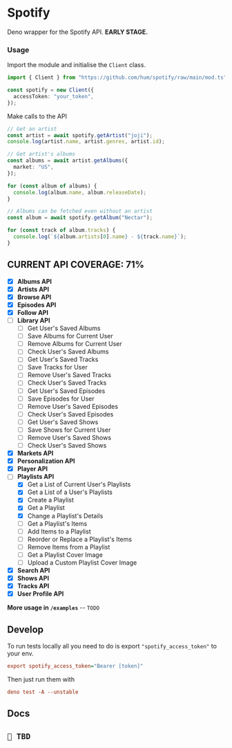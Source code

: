 # Spotify

Deno wrapper for the Spotify API. **EARLY STAGE.**

### Usage

Import the module and initialise the `Client` class.
```ts
import { Client } from "https://github.com/hum/spotify/raw/main/mod.ts";

const spotify = new Client({
  accessToken: "your_token",
});
```

Make calls to the API
```ts
// Get an artist
const artist = await spotify.getArtist("joji");
console.log(artist.name, artist.genres, artist.id);

// Get artist's albums
const albums = await artist.getAlbums({ 
  market: "US",
});

for (const album of albums) {
  console.log(album.name, album.releaseDate);
}

// Albums can be fetched even without an artist
const album = await spotify.getAlbum("Nectar");

for (const track of album.tracks) {
  console.log(`${album.artists[0].name} - ${track.name}`);
}
```

## CURRENT API COVERAGE: 71%

- [x] **Albums API**
- [x] **Artists API**
- [x] **Browse API**
- [x] **Episodes API**
- [x] **Follow API**
- [ ] **Library API**
  - [ ] Get User's Saved Albums
  - [ ] Save Albums for Current User
  - [ ] Remove Albums for Current User
  - [ ] Check User's Saved Albums
  - [ ] Get User's Saved Tracks
  - [ ] Save Tracks for User
  - [ ] Remove User's Saved Tracks
  - [ ] Check User's Saved Tracks
  - [ ] Get User's Saved Episodes
  - [ ] Save Episodes for User
  - [ ] Remove User's Saved Episodes
  - [ ] Check User's Saved Episodes
  - [ ] Get User's Saved Shows
  - [ ] Save Shows for Current User
  - [ ] Remove User's Saved Shows
  - [ ] Check User's Saved Shows
- [x] **Markets API**
- [x] **Personalization API**
- [x] **Player API**
- [ ] **Playlists API**
  - [x] Get a List of Current User's Playlists
  - [x] Get a List of a User's Playlists
  - [x] Create a Playlist
  - [x] Get a Playlist
  - [x] Change a Playlist's Details
  - [ ] Get a Playlist's Items
  - [ ] Add Items to a Playlist
  - [ ] Reorder or Replace a Playlist's Items
  - [ ] Remove Items from a Playlist
  - [ ] Get a Playlist Cover Image
  - [ ] Upload a Custom Playlist Cover Image
- [x] **Search API**
- [x] **Shows API**
- [x] **Tracks API**
- [x] **User Profile API**

**More usage in `/examples`** -- `TODO`

## Develop

To run tests locally all you need to do is export `"spotify_access_token"` to
your env.

```ini
export spotify_access_token="Bearer [token]"
```

Then just run them with

```ini
deno test -A --unstable
```

## Docs

## `🌱 TBD`
